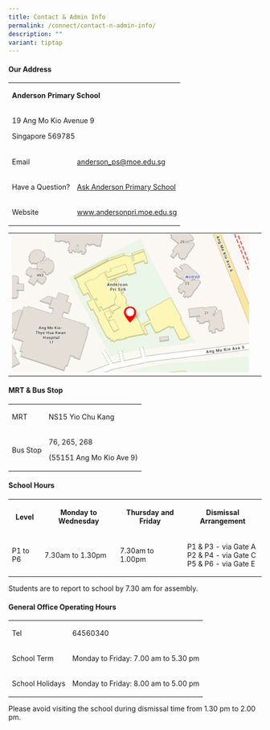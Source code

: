 ```yaml
---
title: Contact & Admin Info
permalink: /connect/contact-n-admin-info/
description: ""
variant: tiptap
---
```

<h4><strong>Our Address</strong></h4>
<table style="minWidth: 50px">
<colgroup>
<col>
<col>
</colgroup>
<tbody>
<tr>
<td rowspan="1" colspan="2">
<p><strong>Anderson Primary School</strong>
</p>
</td>
</tr>
<tr>
<td rowspan="1" colspan="2">
<p>19 Ang Mo Kio Avenue 9</p>
<p>Singapore 569785</p>
</td>
</tr>
<tr>
<td rowspan="1" colspan="1">
<p>Email</p>
</td>
<td rowspan="1" colspan="1">
<p><a href="mailto:anderson_ps@moe.edu.sg" rel="noopener noreferrer nofollow" target="">anderson_ps@moe.edu.sg</a>
</p>
</td>
</tr>
<tr>
<td rowspan="1" colspan="1">
<p>Have a Question?</p>
</td>
<td rowspan="1" colspan="1">
<p><a href="https://ask.gov.sg/aps" rel="noopener noreferrer nofollow" target="">Ask Anderson Primary School</a>
</p>
</td>
</tr>
<tr>
<td rowspan="1" colspan="1">
<p>Website</p>
</td>
<td rowspan="1" colspan="1">
<p><a href="https://www.andersonpri.moe.edu.sg/" rel="noopener" target="_blank">www.andersonpri.moe.edu.sg</a>
</p>
</td>
</tr>
</tbody>
</table>
<table style="minWidth: 50px">
<colgroup>
<col>
<col>
</colgroup>
<tbody>
<tr>
<td rowspan="1" colspan="1">
<div class="isomer-image-wrapper">
<img style="width: 100%" height="auto" width="100%" alt="addy" src="/images/addy.png">
</div>
</td>
<td rowspan="1" colspan="1">
<p>&nbsp;</p>
</td>
</tr>
</tbody>
</table>
<h4><strong>MRT &amp; Bus Stop</strong></h4>
<table style="minWidth: 50px">
<colgroup>
<col>
<col>
</colgroup>
<tbody>
<tr>
<td rowspan="1" colspan="1">
<p>MRT</p>
</td>
<td rowspan="1" colspan="1">
<p>NS15 Yio Chu Kang</p>
</td>
</tr>
<tr>
<td rowspan="1" colspan="1">
<p>Bus Stop</p>
</td>
<td rowspan="1" colspan="1">
<p>76, 265, 268</p>
<p>(55151 Ang Mo Kio Ave 9)</p>
</td>
</tr>
</tbody>
</table>
<h4><strong>School Hours</strong></h4>
<table style="minWidth: 100px">
<colgroup>
<col>
<col>
<col>
<col>
</colgroup>
<tbody>
<tr>
<th rowspan="1" colspan="1">
<p>Level</p>
</th>
<th rowspan="1" colspan="1">
<p>Monday to Wednesday</p>
</th>
<th rowspan="1" colspan="1">
<p>Thursday and Friday</p>
</th>
<th rowspan="1" colspan="1">
<p>Dismissal Arrangement</p>
</th>
</tr>
<tr>
<td rowspan="1" colspan="1">
<p>P1 to P6</p>
</td>
<td rowspan="1" colspan="1">
<p>7.30am to 1.30pm</p>
</td>
<td rowspan="1" colspan="1">
<p>7.30am to 1.00pm</p>
</td>
<td rowspan="1" colspan="1">
<p>P1 &amp; P3 - via Gate A
<br>P2 &amp; P4 - via Gate C
<br>P5 &amp; P6 - via Gate E</p>
</td>
</tr>
</tbody>
</table>
<p>Students are to report to school by 7.30 am for assembly.</p>
<h4><strong>General Office Operating Hours</strong></h4>
<table style="minWidth: 50px">
<colgroup>
<col>
<col>
</colgroup>
<tbody>
<tr>
<td rowspan="1" colspan="1">
<p>Tel</p>
</td>
<td rowspan="1" colspan="1">
<p>64560340</p>
</td>
</tr>
<tr>
<td rowspan="1" colspan="1">
<p>School Term</p>
</td>
<td rowspan="1" colspan="1">
<p>Monday to Friday: 7.00 am to 5.30 pm</p>
</td>
</tr>
<tr>
<td rowspan="1" colspan="1">
<p>School Holidays</p>
</td>
<td rowspan="1" colspan="1">
<p>Monday to Friday: 8.00 am to 5.00 pm</p>
</td>
</tr>
</tbody>
</table>
<p>Please avoid visiting the school during dismissal time from 1.30 pm to
2.00 pm.</p>